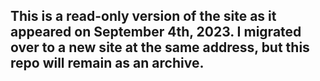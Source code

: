 ## This is a read-only version of the site as it appeared on September 4th, 2023. I migrated over to a new site at the same address, but this repo will remain as an archive.
